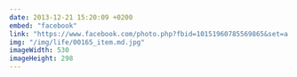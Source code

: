 ```yaml
---
date: 2013-12-21 15:20:09 +0200
embed: "facebook"
link: "https://www.facebook.com/photo.php?fbid=10151960785569865&set=a.10150382045299865.355740.580174864&type=3"
img: "/img/life/00165_item.md.jpg"
imageWidth: 530
imageHeight: 298
---
```

